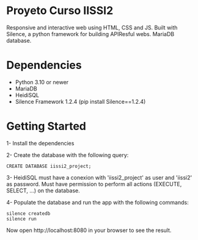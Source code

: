 # Proyeto Curso IISSI2
Responsive and interactive web using HTML, CSS and JS.
Built with Silence, a python framework for building APIResful webs.
MariaDB database.

# Dependencies

* Python 3.10 or newer
* MariaDB
* HeidiSQL
* Silence Framework 1.2.4 (pip install Silence==1.2.4)

# Getting Started

1- Install the dependencies

2- Create the database with the following query:

```
CREATE DATABASE iissi2_project;
```
3- HeidiSQL must have a conexion with 'iissi2_project' as user and 'iissi2' as password. 
Must have permission to perform all actions (EXECUTE, SELECT, ...) on the database.

4- Populate the database and run the app with the following commands:
```
silence createdb
silence run
```

Now open http://localhost:8080 in your browser to see the result.
